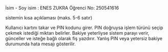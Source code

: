 İsim - Soy isim : ENES ZUKRA
Öğrenci No: 250541616

sistemin kısa açıklaması (maks. 5-6 satır)

Kullanıcı kartını takar ve PIN kodunu girer. 
PIN doğruysa işlem türünü seçip çekmek istediği miktarı belirler. 
Bakiye yeterliyse sistem parayı verir, günceller ve isteğe bağlı olarak fiş yazdırır. 
Yanlış PIN veya yetersiz bakiye durumunda hata mesajı gösterilir.

